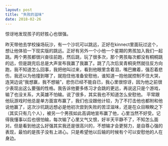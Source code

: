 ```yaml
---
layout: post
title: "失败的滋味"
date: 2018-02-26
---
```

惊讶地发现孩子的好胜心也很强。
<!-- more -->
昨天带他去学校操场玩沙，有一个沙坑可以跳远，正好在kinnect里面玩过这个，想让他体验一下现实版的跳远。正好有另外一个小他一个星期的男孩加入我们一起跳。两个男孩都很兴奋往前跑，然后跳，玩了很多次，那个男孩每次都没有桐桐跳的远，但是跳完后总是大声宣布我赢了我赢了。跳了几次后吴青桐突然就往反方向跑，我不知道怎么回事，我把他叫过来，看到他眼里含着泪，嘴巴撇着，强忍着悲伤，我还以为他撞到哪了，就抱住他准备安慰他，谁知道一抱他就控制不住大哭，连哭边说“我想赢，我不想输”，悲伤已经不能自已，我心里很惊讶，因为他之前很少表现出这么要强的性格。我告诉他要多练习才会跳的更远，再说这只是个游戏，输了也没关系，大英雄不怕输。说了很多，其实我也不知道怎么安慰他。
平常跟他玩游戏时他总是单方面宣布赢了，我们也没跟他计较，为了不打击他也都附和他说他赢了，这次沙坑跳远想必是他初次尝到失败的苦涩滋味，还是在众目睽睽之下（其实只有几个人），被另一个男孩如此高调地宣布赢了他，心里当然不好受。记得我懂事以后也很怕输，每次输了心里又气又恨，好半天平静不了，不知怎么面对。但是看到他这么好强其实我还是很高兴的，不想输才会更努力，是自尊心强的表现，最怕的是孩子没有上进心。只是希望他以后输的时候有个可以安慰他的人在身边。
